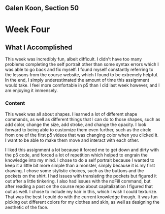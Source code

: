 ## Galen Koon, Section 50

# Week Four

## What I Accomplished
This week was incredibly fun, albeit difficult.  I didn't have too many problems completing the self portrait other than some syntax errors which I was able to go back and fix myself. I found myself constantly referring to the lessons from the course website, which I found to be extremely helpful. In the end, I simply underestimated the amount of time this assignment would take. I feel more comfortable in p5 than I did last week however, and I am enjoying it immensely.

### Content
This week was all about shapes. I learned a lot of different shape commands, as well as different things that I can do to those shapes, such as add color, change the size, add stroke, and change the opacity.  I look forward to being able to customize them even further, such as the circle from one of the first p5 videos that was changing color when you clicked it. I want to be able to make them move and interact with each other.

I liked this assignment a lot because it forced me to get down and dirty with the p5 code, and forced a lot of repetition which helped to engrain the knowledge into my mind.
I chose to do a self portrait because I wanted to keep it a little bit more simple than a monster, simply because it is my first drawing. I chose some stylistic choices, such as the buttons and the pockets on the shirt.  I had issues with translating the pockets but figured it out after a little tinkering.  I also had issues with the noFill command, but after reading a post on the course repo about capitalization I figured that out as well. I chose to include my hair in this, which I wish I could texturize. That was the best I could do with the current knowledge though. It was fun picking out different colors for my clothes and skin, as well as designing the aesthetic of the face.   
